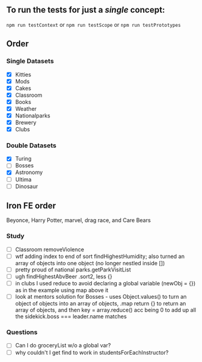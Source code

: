 ## To run the tests for just a *single* concept:

`npm run testContext` or  `npm run testScope` or  `npm run testPrototypes`

## Order

### Single Datasets
- [x] Kitties
- [x] Mods
- [x] Cakes
- [x] Classroom 
- [x] Books 
- [x] Weather
- [x] Nationalparks
- [x] Brewery
- [x] Clubs

### Double Datasets
- [x] Turing 
- [ ] Bosses
- [x] Astronomy
- [ ] Ultima
- [ ] Dinosaur

## Iron FE order

Beyonce, Harry Potter, marvel, drag race, and Care Bears

### Study
- [ ] Classroom removeViolence
- [ ] wtf adding index to end of sort findHighestHumidity; also turned an array of objects into one object (no longer nestled inside [])
- [ ] pretty proud of national parks.getParkVisitList
- [ ] ugh findHighestAbvBeer .sort2, less {}
- [ ] in clubs I used reduce to avoid declaring a global variable (newObj = {}) as in the example using map above it
- [ ] look at mentors solution for Bosses - uses Object.values() to turn an object of objects into an array of objects, .map return {} to return an array of objects, and then key = array.reduce() acc being 0 to add up all the sidekick.boss === leader.name matches

### Questions
- [ ] Can I do groceryList w/o a global var?
- [ ] why couldn't I get find to work in studentsForEachInstructor?